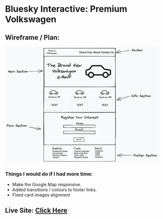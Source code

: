 # Bluesky Interactive: Premium Volkswagen

## Wireframe / Plan:

![](./img/PV-Wireframe.png)

### Things I would do if I had more time:

- Make the Google Map responsive.
- Added transitions / colours to footer links.
- Fixed card images alignment

## Live Site: [Click Here](https://adevcalledmo.github.io/premium-volkswagon/)

